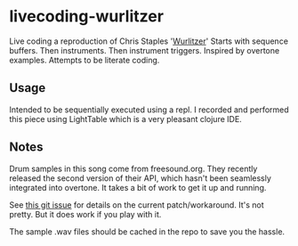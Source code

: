 # livecoding-wurlitzer

Live coding a reproduction of Chris Staples '[Wurlitzer](https://www.youtube.com/watch?v=edhvr72ZJ_s)'
Starts with sequence buffers. Then instruments. Then instrument triggers. Inspired by overtone examples. Attempts to be literate coding.

## Usage

Intended to be sequentially executed using a repl. I recorded and performed this piece using LightTable which is a very pleasant clojure IDE.

## Notes

Drum samples in this song come from freesound.org. They recently released the second version of their API, which hasn't been seamlessly integrated into overtone. It takes a bit of work to get it up and running.

See [this git issue](https://github.com/overtone/overtone/issues/333) for details on the current patch/workaround. It's not pretty. But it does work if you play with it.

The sample .wav files should be cached in the repo to save you the hassle.
